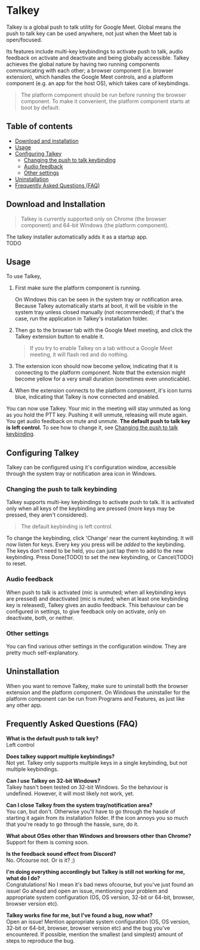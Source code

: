 # Talkey

Talkey is a global push to talk utility for Google Meet. Global means the push to talk key can be used anywhere, not just when the Meet tab is open/focused.

Its features include multi-key keybindings to activate push to talk, audio feedback on activate and deactivate and being globally accessible. Talkey achieves the global nature by having two running components communicating with each other; a browser component (i.e. browser extension), which handles the Google Meet controls, and a platform component (e.g. an app for the host OS), which takes care of keybindings.

> The platform component should be run before running the browser component. To make it convenient, the platform component starts at boot by default.


## Table of contents
- [Download and installation](#Download-and-Installation)
- [Usage](#Usage)
- [Configuring Talkey](#Configuring-Talkey)
  - [Changing the push to talk keybinding](#Changing-the-push-to-talk-keybinding)
  - [Audio feedback](#Audio-feedback)
  - [Other settings](#Other-settings)
- [Uninstallation](#Uninstallation)
- [Frequently Asked Questions (FAQ)](#Frequently-Asked-Questions-(FAQ))


## Download and Installation

> Talkey is currently supported only on Chrome (the browser component) and 64-bit Windows (the platform component).

The talkey installer automatically adds it as a startup app.  
TODO


## Usage

To use Talkey,
1. First make sure the platform component is running.

    On Windows this can be seen in the system tray or notification area. Because Talkey automatically starts at boot, it will be visible in the system tray unless closed manually (not recommended); if that's the case, run the application in Talkey's installation folder.

2. Then go to the browser tab with the Google Meet meeting, and click the Talkey extension button to enable it.
    
    > If you try to enable Talkey on a tab without a Google Meet meeting, it will flash red and do nothing.

3. The extension icon should now become yellow, indicating that it is connecting to the platform component. Note that the extension might become yellow for a very small duration (sometimes even unnoticable).

4. When the extension connects to the platform component, it's icon turns blue, indicating that Talkey is now connected and enabled.
   
You can now use Talkey. Your mic in the meeting will stay unmuted as long as you hold the PTT key. Pushing it will unmute, releasing will mute again. You get audio feedback on mute and unmute. **The default push to talk key is left control.** To see how to change it, see [Changing the push to talk keybinding](#Changing-the-push-to-talk-keybinding).


## Configuring Talkey

Talkey can be configured using it's configuration window, accessible through the system tray or notification area icon in Windows.

### Changing the push to talk keybinding

Talkey supports multi-key keybindings to activate push to talk. It is activated only when all keys of the keybinding are pressed (more keys may be pressed, they aren't considered).

> The default keybinding is left control.

To change the keybinding, click 'Change' near the current keybinding. It will now listen for keys. Every key you press will be _added_ to the keybinding. The keys don't need to be held, you can just tap them to add to the new keybinding. Press Done(TODO) to set the new keybinding, or Cancel(TODO) to reset.

### Audio feedback

When push to talk is activated (mic is unmuted; when all keybinding keys are pressed) and deactivated (mic is muted; when at least one keybinding key is released), Talkey gives an audio feedback. This behaviour can be configured in settings, to give feedback only on activate, only on deactivate, both, or neither.

### Other settings

You can find various other settings in the configuration window. They are pretty much self-explanatory.

## Uninstallation

When you want to remove Talkey, make sure to uninstall both the browser extension and the platform component. On Windows the uninstaller for the platform component can be run from Programs and Features, as just like any other app.

## Frequently Asked Questions (FAQ)

**What is the default push to talk key?**  
Left control

**Does talkey support multiple keybindings?**  
Not yet. Talkey only supports multiple keys in a single keybinding, but not multiple keybindings.

**Can I use Talkey on 32-bit Windows?**  
Talkey hasn't been tested on 32-bit Windows. So the behaviour is undefined. However, it will most likely not work, yet.

**Can I close Talkey from the system tray/notification area?**  
You can, but don't. Otherwise you'll have to go through the hassle of starting it again from its installation folder. If the icon annoys you so much that you're ready to go through the hassle, sure, do it.

**What about OSes other than Windows and browsers other than Chrome?**  
Support for them is coming soon.

**Is the feedback sound effect from Discord?**  
No. Ofcourse not. Or is it? ;)

**I'm doing everything accordingly but Talkey is still not working for me, what do I do?**  
Congratulations! No I mean it's bad news ofcourse, but you've just found an issue! Go ahead and open an issue, mentioning your problem and appropriate system configuration (OS, OS version, 32-bit or 64-bit, browser, browser version etc).

**Talkey works fine for me, but I've found a bug, now what?**  
Open an issue! Mention appropriate system configuration (OS, OS version, 32-bit or 64-bit, browser, browser version etc) and the bug you've encountered. If possible, mention the smallest (and simplest) amount of steps to reproduce the bug.
